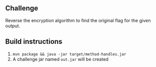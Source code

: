 ## Challenge
Reverse the encryption algorithm to find the original flag for the given
output.

## Build instructions
1. `mvn package && java -jar target/method-handles.jar`
2. A challenge jar named `out.jar` will be created
